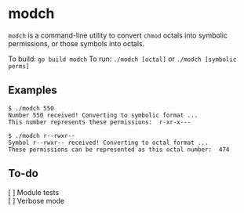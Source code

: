 # modch

`modch` is a command-line utility to convert `chmod` octals into symbolic permissions, or those symbols into octals.

To build: `go build modch`
To run: `./modch [octal]` or `./modch [symbolic perms]`

## Examples

```
$ ./modch 550
Number 550 received! Converting to symbolic format ...
This number represents these permissions:  r-xr-x---
```

```
$ ./modch r--rwxr--
Symbol r--rwxr-- received! Converting to octal format ...
These permissions can be represented as this octal number:  474
```

## To-do
[ ] Module tests  
[ ] Verbose mode
